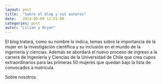 ```yaml
---
layout: post
title:  "Sobre el blog y sus autores"
date:   2014-05-09 12:51:00
categories: post
autor: "Lilian y Bryan"
---
```


El blog tratar&aacute;, como su nombre lo indica, temas sobre la importancia de la mujer en la investigaci&oacute;n cient&iacute;fica y su inclusi&oacute;n en el mundo de la ingenier&iacute;a y ciencias. Adem&aacute;s se abordar&aacute; el nuevo proceso de ingreso a la carrera de Ingenier&iacute;a y Ciencias de la Universidad de Chile que crea cupos extraordinarios para las primeras 50 mujeres que quedan bajo la lista de convocados a matr&iacute;cula.

Sobre nosotros
